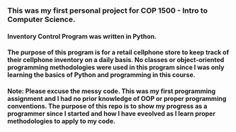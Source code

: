 
### This was my first personal project for COP 1500 - Intro to Computer Science. 

#### Inventory Control Program was written in Python.

#### The purpose of this program is for a retail cellphone store to keep track of their cellphone inventory on a daily basis. No classes or object-oriented programming methodologies were used in this program since I was only learning the basics of Python and programming in this course. 

#### Note: Please excuse the messy code. This was my first programming assignment and I had no prior knowledge of OOP or proper programming conventions. The purpose of this repo is to show my progress as a programmer since I started and how I have eveolved as I learn proper methodologies to apply to my code. 
